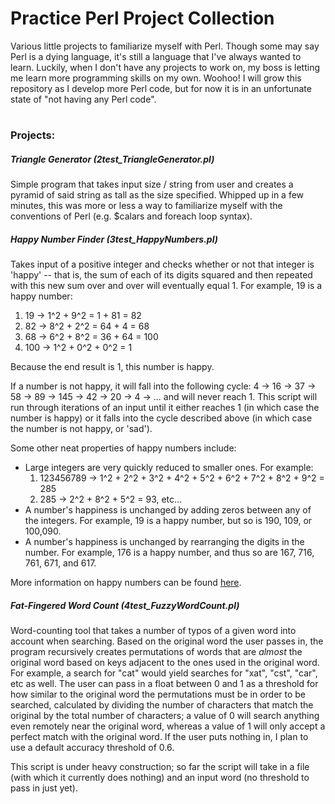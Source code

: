 # Practice Perl Project Collection
Various little projects to familiarize myself with Perl. 
Though some may say Perl is a dying language, it's still a language that I've always wanted to learn.
Luckily, when I don't have any projects to work on, my boss is letting me learn more programming skills on my own. Woohoo!
I will grow this repository as I develop more Perl code, but for now it is in an unfortunate state of "not having any Perl code".

#

<h3>Projects:</h3>
<h5>Triangle Generator (2test_TriangleGenerator.pl)</h5>
Simple program that takes input size / string from user and creates a pyramid of said string as tall as the size specified.
Whipped up in a few minutes, this was more or less a way to familiarize myself with the conventions of Perl (e.g. $calars and foreach loop syntax).

<h5>Happy Number Finder (3test_HappyNumbers.pl)</h5>
Takes input of a positive integer and checks whether or not that integer is 'happy' -- that is, the sum of each of its digits squared and then repeated with this new sum over and over will eventually equal 1.
For example, 19 is a happy number:
<ol>
  <li> 19 -> 1^2 + 9^2 = 1 + 81 = 82 </li>

  <li> 82 -> 8^2 + 2^2 = 64 + 4 = 68 </li>

  <li> 68 -> 6^2 + 8^2 = 36 + 64 = 100 </li>

  <li> 100 -> 1^2 + 0^2 + 0^2 = 1 </li>
</ol>
Because the end result is 1, this number is happy.

If a number is not happy, it will fall into the following cycle:
 4 -> 16 -> 37 -> 58 -> 89 -> 145 -> 42 -> 20 -> 4 -> ... and will never reach 1.
 This script will run through iterations of an input until it either reaches 1 (in which case the number is happy) or it falls into the cycle described above (in which case the number is not happy, or 'sad').
 
 Some other neat properties of happy numbers include:
 <ul>
   <li> Large integers are very quickly reduced to smaller ones. For example: 
    <ol>
      <li> 123456789 -> 1^2 + 2^2 + 3^2 + 4^2 + 5^2 + 6^2 + 7^2 + 8^2 + 9^2 = 285 </li>
      <li> 285 -> 2^2 + 8^2 + 5^2 = 93, etc... </li>
    </ol>
   </li>
   <li> A number's happiness is unchanged by adding zeros between any of the integers. For example, 19 is a happy number, but so is 190, 109, or 100,090. </li>
   <li> A number's happiness is unchanged by rearranging the digits in the number. For example, 176 is a happy number, and thus so are 167, 716, 761, 671, and 617. </li>
 </ul>
 
More information on happy numbers can be found [here](https://en.wikipedia.org/wiki/Happy_number).

<h5>Fat-Fingered Word Count (4test_FuzzyWordCount.pl)</h5>
Word-counting tool that takes a number of typos of a given word into account when searching.
Based on the original word the user passes in, the program recursively creates permutations of words that are <i>almost</i> the original word based on keys adjacent to the ones used in the original word.
For example, a search for "cat" would yield searches for "xat", "cst", "car", etc as well.
The user can pass in a float between 0 and 1 as a threshold for how similar to the original word the permutations must be in order to be searched, calculated by dividing the number of characters that match the original by the total number of characters;
 a value of 0 will search anything even remotely near the original word, whereas a value of 1 will only accept a perfect match with the original word. If the user puts nothing in, I plan to use a default accuracy threshold of 0.6.

This script is under heavy construction; so far the script will take in a file (with which it currently does nothing) and an input word (no threshold to pass in just yet).
